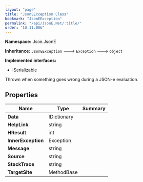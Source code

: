 ```yaml
---
layout: "page"
title: "JsonEException Class"
bookmark: "JsonEException"
permalink: "/api/JsonE.Net/:title/"
order: "10.11.006"
---
```

**Namespace:** Json.JsonE

**Inheritance:**
`JsonEException`
 🡒 
`Exception`
 🡒 
`object`

**Implemented interfaces:**

- ISerializable

Thrown when something goes wrong during a JSON-e evaluation.

## Properties

| Name | Type | Summary |
|---|---|---|
| **Data** | IDictionary |  |
| **HelpLink** | string |  |
| **HResult** | int |  |
| **InnerException** | Exception |  |
| **Message** | string |  |
| **Source** | string |  |
| **StackTrace** | string |  |
| **TargetSite** | MethodBase |  |

